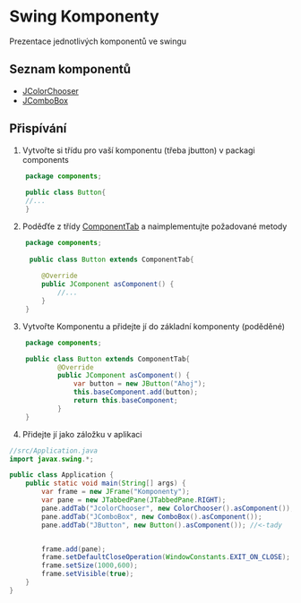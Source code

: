 # Swing Komponenty

Prezentace jednotlivých komponentů ve swingu


## Seznam komponentů
* [JColorChooser](./src/components/ColorChooser.java)
* [JComboBox](./src/components/ComboBox.java)


## Přispívání
1) Vytvořte si třídu pro vaší komponentu (třeba jbutton) v packagi components
```java
    package components;
   
    public class Button{
    //...
    }
```
2) Poděďťe z třídy [ComponentTab](./src/components/ComponentTab.java) a naimplementujte požadované metody
```java
    package components;
   
     public class Button extends ComponentTab{
     
        @Override
        public JComponent asComponent() {
            //...
        }
    }
   ```
3) Vytvořte Komponentu a přidejte jí do základní komponenty (poděděné)
```java
    package components;    

    public class Button extends ComponentTab{
            @Override
            public JComponent asComponent() {
                var button = new JButton("Ahoj");
                this.baseComponent.add(button);
                return this.baseComponent;
            }
    }
```
4) Přidejte jí jako záložku v aplikaci
```java
//src/Application.java
import javax.swing.*;

public class Application {
	public static void main(String[] args) {
		var frame = new JFrame("Komponenty");
		var pane = new JTabbedPane(JTabbedPane.RIGHT);
		pane.addTab("JcolorChooser", new ColorChooser().asComponent());
		pane.addTab("JComboBox", new ComboBox().asComponent());
		pane.addTab("JButton", new Button().asComponent()); //<-tady


		frame.add(pane);
		frame.setDefaultCloseOperation(WindowConstants.EXIT_ON_CLOSE);
		frame.setSize(1000,600);
		frame.setVisible(true);
	}
}
```